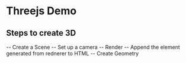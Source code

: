 # Threejs Demo

## Steps to create 3D

-- Create a Scene
-- Set up a camera
-- Render
-- Append the element generated from rednerer to HTML
-- Create Geometry
